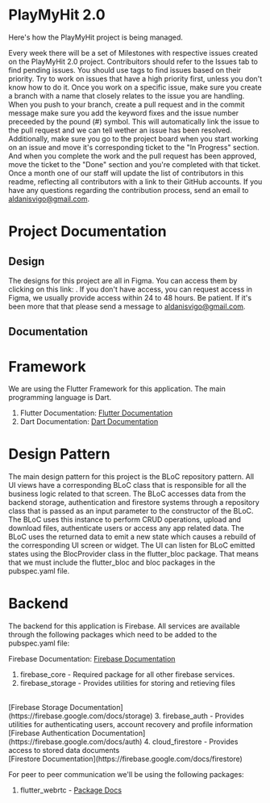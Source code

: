 # PlayMyHit 2.0

Here's how the PlayMyHit project is being managed.

Every week there will be a set of Milestones with respective
issues created on the PlayMyHit 2.0 project. Contribuitors should refer to the Issues tab to find pending issues. You should use tags to find issues based on their priority. Try to work on issues that have a high priority first, unless you don't know how to do it. Once you work on a specific issue, make sure you create a branch with a name that closely relates to the issue you are handling. When you push to your branch, create a pull request and in the commit message make sure you add the keyword fixes and the issue number preceeded by the pound (#) symbol. This will automatically link the issue to the pull request and we can tell wether an issue has been resolved. Additionally, make sure you go to the project board when you start working on an issue and move it's corresponding ticket to the "In Progress" section. And when you complete the work and the pull request has been approved, move the ticket to the "Done" section and you're completed with that ticket. Once a month one of our staff will update the list of contributors in this readme, reflecting all contributors with a link to their GitHub accounts. If you have any questions regarding the contribution process, send an email to aldanisvigo@gmail.com.

# Project Documentation

## Design

The designs for this project are all in Figma. You can access them by clicking on this link: . If you don't have access, you can request access in Figma, we usually provide access within 24 to 48 hours. Be patient. If it's been more that that please send a message to aldanisvigo@gmail.com.

## Documentation

# Framework
We are using the Flutter Framework for this application. The main programming language is Dart.

1. Flutter Documentation: [Flutter Documentation](https://flutter.dev/learn)
2. Dart Documentation: [Dart Documentation](https://dart.dev/guides)


# Design Pattern

The main design pattern for this project is the BLoC repository pattern. All UI views have a corresponding BLoC class that is responsible for all the business logic related to that screen. The BLoC accesses data from the backend storage, authentication and firestore systems through a repository class that is passed as an input parameter to the constructor of the BLoC. The BLoC uses this instance to perform CRUD operations, upload and download files, authenticate users or access any app related data. The BLoC uses the returned data to emit a new state which causes a rebuild of the corresponding UI screen or widget. The UI can listen for BLoC emitted states using the BlocProvider class in the flutter_bloc package. That means that we must include the flutter_bloc and bloc packages in the pubspec.yaml file.

# Backend

The backend for this application is Firebase. All services are available through the following packages which need to be added to the pubspec.yaml file:

Firebase Documentation: [Firebase Documentation](https://firebase.google.com/docs)

1. firebase_core     - Required package for all other firebase services. 
2. firebase_storage  - Provides utilities for storing and retieving files 
<br/>
[Firebase Storage Documentation](https://firebase.google.com/docs/storage)
3. firebase_auth     - Provides utilities for authenticating users, account recovery and profile information 
<br/>
[Firebase Authentication Documentation](https://firebase.google.com/docs/auth)
4. cloud_firestore   - Provides access to stored data documents
<br/>
[Firestore Documentation](https://firebase.google.com/docs/firestore)


For peer to peer communication we'll be using the following packages:
<br/>
1. flutter_webrtc - [Package Docs](https://pub.dev/packages/flutter_webrtc)